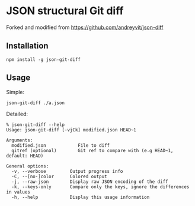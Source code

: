 

JSON structural Git diff
====================
Forked and modified from https://github.com/andreyvit/json-diff


Installation
------------

    npm install -g json-git-diff


Usage
-----

Simple:

    json-git-diff ./a.json

Detailed:

    % json-git-diff --help
    Usage: json-git-diff [-vjCk] modified.json HEAD~1

    Arguments:
      modified.json            File to diff
      gitref (optional)        Git ref to compare with (e.g HEAD~1, default: HEAD)

    General options:
      -v, --verbose         Output progress info
      -C, --[no-]color      Colored output
      -j, --raw-json        Display raw JSON encoding of the diff
      -k, --keys-only       Compare only the keys, ignore the differences in values
      -h, --help            Display this usage information